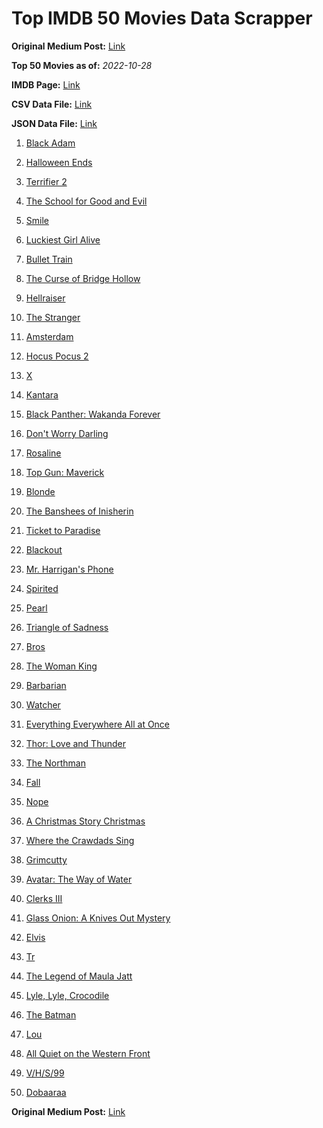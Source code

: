 # Top IMDB 50 Movies Data Scrapper

**Original Medium Post:** [Link](https://medium.com/@nishantsahoo/which-movie-should-i-watch-5c83a3c0f5b1) 

**Top 50 Movies as of:** _2022-10-28_

**IMDB Page:** [Link](http://www.imdb.com/search/title?release_date=2022,2022&title_type=feature)

**CSV Data File:** [Link](/Data/data.csv)

**JSON Data File:** [Link](/Data/data.json)

1. [Black Adam](https://www.imdb.com/title/tt6443346/?ref_=adv_li_tt)

2. [Halloween Ends](https://www.imdb.com/title/tt10665342/?ref_=adv_li_tt)

3. [Terrifier 2](https://www.imdb.com/title/tt10403420/?ref_=adv_li_tt)

4. [The School for Good and Evil](https://www.imdb.com/title/tt2935622/?ref_=adv_li_tt)

5. [Smile](https://www.imdb.com/title/tt15474916/?ref_=adv_li_tt)

6. [Luckiest Girl Alive](https://www.imdb.com/title/tt4595186/?ref_=adv_li_tt)

7. [Bullet Train](https://www.imdb.com/title/tt12593682/?ref_=adv_li_tt)

8. [The Curse of Bridge Hollow](https://www.imdb.com/title/tt15289240/?ref_=adv_li_tt)

9. [Hellraiser](https://www.imdb.com/title/tt0887261/?ref_=adv_li_tt)

10. [The Stranger](https://www.imdb.com/title/tt11897478/?ref_=adv_li_tt)

11. [Amsterdam](https://www.imdb.com/title/tt10304142/?ref_=adv_li_tt)

12. [Hocus Pocus 2](https://www.imdb.com/title/tt11909878/?ref_=adv_li_tt)

13. [X](https://www.imdb.com/title/tt13560574/?ref_=adv_li_tt)

14. [Kantara](https://www.imdb.com/title/tt15327088/?ref_=adv_li_tt)

15. [Black Panther: Wakanda Forever](https://www.imdb.com/title/tt9114286/?ref_=adv_li_tt)

16. [Don't Worry Darling](https://www.imdb.com/title/tt10731256/?ref_=adv_li_tt)

17. [Rosaline](https://www.imdb.com/title/tt1777606/?ref_=adv_li_tt)

18. [Top Gun: Maverick](https://www.imdb.com/title/tt1745960/?ref_=adv_li_tt)

19. [Blonde](https://www.imdb.com/title/tt1655389/?ref_=adv_li_tt)

20. [The Banshees of Inisherin](https://www.imdb.com/title/tt11813216/?ref_=adv_li_tt)

21. [Ticket to Paradise](https://www.imdb.com/title/tt14109724/?ref_=adv_li_tt)

22. [Blackout](https://www.imdb.com/title/tt8363392/?ref_=adv_li_tt)

23. [Mr. Harrigan's Phone](https://www.imdb.com/title/tt12908110/?ref_=adv_li_tt)

24. [Spirited](https://www.imdb.com/title/tt10999120/?ref_=adv_li_tt)

25. [Pearl](https://www.imdb.com/title/tt18925334/?ref_=adv_li_tt)

26. [Triangle of Sadness](https://www.imdb.com/title/tt7322224/?ref_=adv_li_tt)

27. [Bros](https://www.imdb.com/title/tt9731598/?ref_=adv_li_tt)

28. [The Woman King](https://www.imdb.com/title/tt8093700/?ref_=adv_li_tt)

29. [Barbarian](https://www.imdb.com/title/tt15791034/?ref_=adv_li_tt)

30. [Watcher](https://www.imdb.com/title/tt12004038/?ref_=adv_li_tt)

31. [Everything Everywhere All at Once](https://www.imdb.com/title/tt6710474/?ref_=adv_li_tt)

32. [Thor: Love and Thunder](https://www.imdb.com/title/tt10648342/?ref_=adv_li_tt)

33. [The Northman](https://www.imdb.com/title/tt11138512/?ref_=adv_li_tt)

34. [Fall](https://www.imdb.com/title/tt15325794/?ref_=adv_li_tt)

35. [Nope](https://www.imdb.com/title/tt10954984/?ref_=adv_li_tt)

36. [A Christmas Story Christmas](https://www.imdb.com/title/tt17220704/?ref_=adv_li_tt)

37. [Where the Crawdads Sing](https://www.imdb.com/title/tt9411972/?ref_=adv_li_tt)

38. [Grimcutty](https://www.imdb.com/title/tt17196124/?ref_=adv_li_tt)

39. [Avatar: The Way of Water](https://www.imdb.com/title/tt1630029/?ref_=adv_li_tt)

40. [Clerks III](https://www.imdb.com/title/tt11128440/?ref_=adv_li_tt)

41. [Glass Onion: A Knives Out Mystery](https://www.imdb.com/title/tt11564570/?ref_=adv_li_tt)

42. [Elvis](https://www.imdb.com/title/tt3704428/?ref_=adv_li_tt)

43. [Tr](https://www.imdb.com/title/tt14444726/?ref_=adv_li_tt)

44. [The Legend of Maula Jatt](https://www.imdb.com/title/tt4139928/?ref_=adv_li_tt)

45. [Lyle, Lyle, Crocodile](https://www.imdb.com/title/tt14668630/?ref_=adv_li_tt)

46. [The Batman](https://www.imdb.com/title/tt1877830/?ref_=adv_li_tt)

47. [Lou](https://www.imdb.com/title/tt5315210/?ref_=adv_li_tt)

48. [All Quiet on the Western Front](https://www.imdb.com/title/tt1016150/?ref_=adv_li_tt)

49. [V/H/S/99](https://www.imdb.com/title/tt21651560/?ref_=adv_li_tt)

50. [Dobaaraa](https://www.imdb.com/title/tt14042066/?ref_=adv_li_tt)

**Original Medium Post:** [Link](https://medium.com/@nishantsahoo/which-movie-should-i-watch-5c83a3c0f5b1) 
